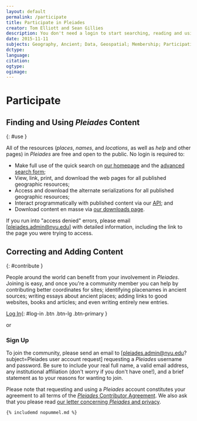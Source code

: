 ```yaml
---
layout: default
permalink: /participate
title: Participate in Pleiades
creator: Tom Elliott and Sean Gillies
description: You don't need a login to start searching, reading and using Pleiades information, but you do need one if you wish to contribute corrections and new content.
date: 2015-11-11
subjects: Geography, Ancient; Data, Geospatial; Membership; Participation; Username; Accounts; Login; Signup
dctype:
language:
citation: 
ogtype:
ogimage: 
---
```


<div class="content-main">

# Participate

## Finding and Using _Pleiades_ Content
{: #use }

All of the resources (_places_, _names_, and _locations_, as well as _help_ and other pages) in _Pleiades_ are free and open to the public. No login is required to:

* Make full use of the quick search on [our homepage](/) and the [advanced search form](http://pleiades.stoa.org/search_form); 
* View, link, print, and download the web pages for all published geographic resources;
* Access and download the alternate serializations for all published geographic resources;
* Interact programmatically with published content via our [API](http://api.pleiades.stoa.org); and
* Download content en masse via [our downloads page](/downloads).

If you run into "access denied" errors, please email [pleiades.admin@nyu.edu] with detailed information, including the link to the page you were trying to access.


## Correcting and Adding Content 
{: #contribute }

People around the world can benefit from your involvement in _Pleiades_. Joining is easy, and once you're a community member you can help by contributing better coordinates for sites; identifying placenames in ancient sources; writing essays about ancient places; adding links to good websites, books and articles; and even writing entirely new entries.

[Log In](/login_form){: #log-in .btn .btn-lg .btn-primary }

or

### Sign Up

To join the community, please send an email to [pleiades.admin@nyu.edu?subject=Pleiades user account request] requesting a _Pleiades_ username and password. Be sure to include your real full name, a valid email address, any institutional affiliation (don't worry if you don't have one!), and a brief statement as to your reasons for wanting to join.

Please note that requesting and using a _Pleiades_ account constitutes your agreement to all terms of the [_Pleiades_ Contributor Agreement](/docs/policies/contributor-agreement). We also ask that you please read [our letter concerning _Pleiades_ and privacy](docs/policies/privacy).

</div>

<div class="sidebar dogear">

	{% includemd nopummel.md %}

</div>
